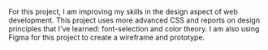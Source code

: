 For this project, I am improving my skills in the design aspect of web development. This project uses more advanced CSS and reports on design principles that I've learned: font-selection and color theory. I am also using Figma for this project to create a wireframe and prototype.